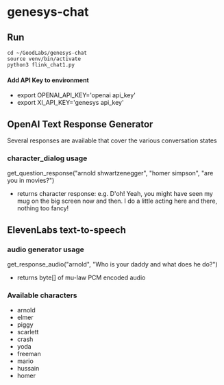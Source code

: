 # genesys-chat

## Run

    cd ~/GoodLabs/genesys-chat
    source venv/bin/activate
    python3 flink_chat1.py


#### Add API Key to environment
- export OPENAI_API_KEY='openai api_key'
- export XI_API_KEY='genesys api_key'

## OpenAI Text Response Generator

Several responses are available that cover the various conversation states
### character_dialog usage
get_question_response("arnold shwartzenegger", "homer simpson", "are you in movies?")

- returns character response:  e.g. D'oh! Yeah, you might have seen my mug on the big screen now and then. I do a little acting here and there, nothing too fancy!


## ElevenLabs text-to-speech
### audio generator usage

get_response_audio("arnold", "Who is your daddy and what does he do?")
- returns byte[] of mu-law PCM encoded audio

### Available characters
- arnold
- elmer
- piggy
- scarlett
- crash
- yoda
- freeman
- mario
- hussain
- homer
